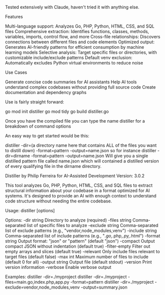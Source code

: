 Tested extensively with Claude, haven't tried it with anything else.

Features

Multi-language support: Analyzes Go, PHP, Python, HTML, CSS, and SQL files
Comprehensive extraction: Identifies functions, classes, methods, variables, imports, control flow, and more
Cross-file relationships: Discovers connections between different files and code elements
Optimized output: Generates AI-friendly patterns for efficient consumption by machine learning models
Selective analysis: Target specific files or directories, with customizable include/exclude patterns
Default venv exclusion: Automatically excludes Python virtual environments to reduce noise

Use Cases

Generate concise code summaries for AI assistants
Help AI tools understand complex codebases without providing full source code
Create documentation and dependency graphs


Use is fairly straight forward:

go mod init distiller
go mod tidy
go build distiller.go

Once you have the compiled file you can type the name distiller for a breakdown of command options

An easy way to get started would be this:

distiller -dir=(a directory name here that contains ALL of the files you want to distill down) -format=pattern -output=name.json
    so for instance distiller -dir=dirname -format=pattern -output=name.json
Will give you a single distilled pattern file called name.json which will contained a distilled version of every qualifying file in the dirname directory.

Distiller by Philip Ferreira for AI-Assisted Development
Version: 3.0.2

This tool analyzes Go, PHP, Python, HTML, CSS, and SQL files to extract structural information about 
your codebase in a format optimized for AI systems. It's designed to provide an AI with enough 
context to understand code structure without needing the entire codebase.

Usage: distiller [options]

Options:
  -dir string       Directory to analyze (required)
  -files string     Comma-separated list of specific files to analyze
  -exclude string   Comma-separated list of exclude patterns (e.g., "vendor,node_modules,venv")
  -include string   Comma-separated list of include patterns (e.g., "*.go,*.php,*.py,*.html")
  -format string    Output format: "json" or "pattern" (default "json")
  -compact          Output compact JSON without indentation (default true)
  -filter-empty     Filter out empty arrays and slices (default true)
  -relevant         Only include files relevant to target files (default false)
  -max int          Maximum number of files to include (default 0 for all)
  -output string    Output file (default stdout)
  -version          Print version information
  -verbose          Enable verbose output

Examples:
  distiller -dir=./myproject
  distiller -dir=./myproject -files=main.go,index.php,app.py -format=pattern
  distiller -dir=./myproject -exclude=vendor,node_modules,venv -output=summary.json
